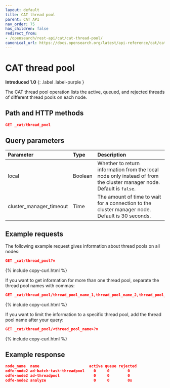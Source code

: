 ```yaml
---
layout: default
title: CAT thread pool
parent: CAT API
nav_order: 75
has_children: false
redirect_from:
- /opensearch/rest-api/cat/cat-thread-pool/
canonical_url: https://docs.opensearch.org/latest/api-reference/cat/cat-thread-pool/
---
```


# CAT thread pool
**Introduced 1.0**
{: .label .label-purple }

The CAT thread pool operation lists the active, queued, and rejected threads of different thread pools on each node.


## Path and HTTP methods

```json
GET _cat/thread_pool
```

## Query parameters

Parameter | Type | Description
:--- | :--- | :---
local | Boolean | Whether to return information from the local node only instead of from the cluster manager node. Default is `false`.
cluster_manager_timeout | Time | The amount of time to wait for a connection to the cluster manager node. Default is 30 seconds.

## Example requests

The following example request gives information about thread pools on all nodes:

```json
GET _cat/thread_pool?v
```
{% include copy-curl.html %}

If you want to get information for more than one thread pool, separate the thread pool names with commas:

```json
GET _cat/thread_pool/thread_pool_name_1,thread_pool_name_2,thread_pool_name_3
```
{% include copy-curl.html %}

If you want to limit the information to a specific thread pool, add the thread pool name after your query:

```json
GET _cat/thread_pool/<thread_pool_name>?v
```
{% include copy-curl.html %}


## Example response

```json
node_name  name                      active queue rejected
odfe-node2 ad-batch-task-threadpool    0     0        0
odfe-node2 ad-threadpool               0     0        0
odfe-node2 analyze                     0     0        0s
```

